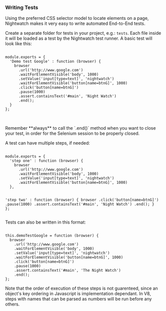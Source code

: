 ### Writing Tests

Using the preferred CSS selector model to locate elements on a page, Nightwatch makes it very easy to write automated End-to-End tests.

Create a separate folder for tests in your project, e.g.: `tests`. Each file inside it will be loaded as a test by the Nightwatch test runner. A basic test will look like this:

<div class="sample-test">
<pre data-language="javascript"><code class="language-javascript">
module.exports = {
  'Demo test Google' : function (browser) {
    browser
      .url('http://www.google.com')
      .waitForElementVisible('body', 1000)
      .setValue('input[type=text]', 'nightwatch')
      .waitForElementVisible('button[name=btnG]', 1000)
      .click('button[name=btnG]')
      .pause(1000)
      .assert.containsText('#main', 'Night Watch')
      .end();
  }
};</code></pre>
</div>
<br>
<p class="alert alert-warning">
Remember **always** to call the `.end()` method when you want to close your test, in order for the Selenium session to be properly closed.
</p>

A test can have multiple steps, if needed:

<div class="sample-test">
<pre data-language="javascript"><code class="language-javascript">
module.exports = {
  'step one' : function (browser) {
    browser
      .url('http://www.google.com')
      .waitForElementVisible('body', 1000)
      .setValue('input[type=text]', 'nightwatch')
      .waitForElementVisible('button[name=btnG]', 1000)
  },

  'step two' : function (browser) {
    browser
      .click('button[name=btnG]')
      .pause(1000)
      .assert.containsText('#main', 'Night Watch')
      .end();
  }
};</code></pre></div>

Tests can also be written in this format:

<div class="sample-test">
<pre data-language="javascript"><code class="language-javascript">
this.demoTestGoogle = function (browser) {
  browser
    .url('http://www.google.com')
    .waitForElementVisible('body', 1000)
    .setValue('input[type=text]', 'nightwatch')
    .waitForElementVisible('button[name=btnG]', 1000)
    .click('button[name=btnG]')
    .pause(1000)
    .assert.containsText('#main', 'The Night Watch')
    .end();
};</code></pre>
</div>

Note that the order of execution of these steps is not guarenteed, since an object's key ordering in Javascript is implementation dependant. In V8, steps with names that can be parsed as numbers will be run before any others. 
